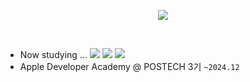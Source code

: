 <p align="center">
  <img src="https://readme-typing-svg.demolab.com?font=Modak&size=40&duration=3000&pause=800&color=87B84F&center=true&vCenter=true&width=500&lines=Hej%2C+v%C3%A4rlden!+Jag+heter+Jia!;Hello%2C+World!+I'm+Jia!" />
</p>

<br>

- Now studying ...
![](https://img.shields.io/badge/Swift-informational?style=flat&logo=swift&logoColor=white&color=87B84F)
![](https://img.shields.io/badge/UIKit-informational?style=flat&logo=uikit&logoColor=white&color=87B84F)
![](https://img.shields.io/badge/SwiftUI-informational?style=flat&logo=swift&logoColor=white&color=87B84F)
- Apple Developer Academy @ POSTECH 3기 `~2024.12`
